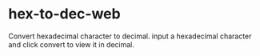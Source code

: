 # hex-to-dec-web
Convert hexadecimal character to decimal. input a hexadecimal character and click convert to view it in decimal.